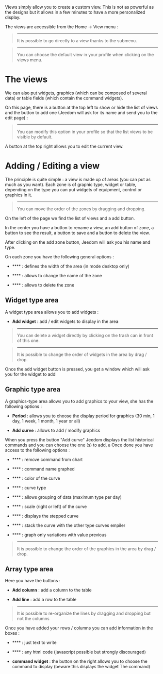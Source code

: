 Views simply allow you to create a custom view. This
is not as powerful as the designs but it allows in a few
minutes to have a more personalized display.

The views are accessible from the Home → View menu :

> ****
>
> It is possible to go directly to a view thanks to the submenu.

> ****
>
> You can choose the default view in your profile when clicking
> on the views menu.

The views 
========

We can also put widgets, graphics (which can be
composed of several data) or table fields (which contain the
command widgets).

On this page, there is a button at the top left to show or
hide the list of views and the button to add one
(Jeedom will ask for its name and send you to the edit page) :

> ****
>
> You can modify this option in your profile so that the list
> views to be visible by default.

A button at the top right allows you to edit the current view.

Adding / Editing a view 
=======================

The principle is quite simple : a view is made up of areas (you can
put as much as you want). Each zone is of graphic type, widget
or table, depending on the type you can put widgets
of equipment, control or graphics in it.

> ****
>
> You can move the order of the zones by dragging and dropping.

On the left of the page we find the list of views and a
add button.

In the center you have a button to rename a view, an add button
of zone, a button to see the result, a button to save and
a button to delete the view.

After clicking on the add zone button, Jeedom will ask you
his name and type.

On each zone you have the following general options :

-   **** : defines the width of the area (in mode
    desktop only)

-   **** : allows to change the name of the zone

-   **** : allows to delete the zone

Widget type area 
-------------------

A widget type area allows you to add widgets :

-   **Add widget** : add / edit widgets to
    display in the area

> ****
>
> You can delete a widget directly by clicking on the
> trash can in front of this one.

> ****
>
> It is possible to change the order of widgets in the area by
> drag / drop.

Once the add widget button is pressed, you get a window
which will ask you for the widget to add

Graphic type area 
----------------------

A graphics-type area allows you to add graphics to your view,
she has the following options :

-   **Period** : allows you to choose the display period for
    graphics (30 min, 1 day, 1 week, 1 month, 1 year or all)

-   **Add curve** : allows to add / modify graphics

When you press the button &quot;Add curve&quot; Jeedom displays the list
historical commands and you can choose the one (s) to add, a
Once done you have access to the following options :

-   **** : remove command from chart

-   **** : command name graphed

-   **** : color of the curve

-   **** : curve type

-   **** : allows grouping of data (maximum type
    per day)

-   **** : scale (right or left) of the curve

-   **** : displays the stepped curve

-   **** : stack the curve with the other type curves
    empiler

-   **** : graph only variations with value
    previous

> ****
>
> It is possible to change the order of the graphics in the area by
> drag / drop.

Array type area 
--------------------

Here you have the buttons :

-   **Add column** : add a column to the table

-   **Add line** : add a row to the table

> ****
>
> It is possible to re-organize the lines by dragging and dropping but not
> the columns

Once you have added your rows / columns you can add
information in the boxes :

-   **** : just text to write

-   **** : any html code (javascript possible but
    strongly discouraged)

-   **command widget** : the button on the right allows you to choose
    the command to display (beware this displays the widget
    The command)



